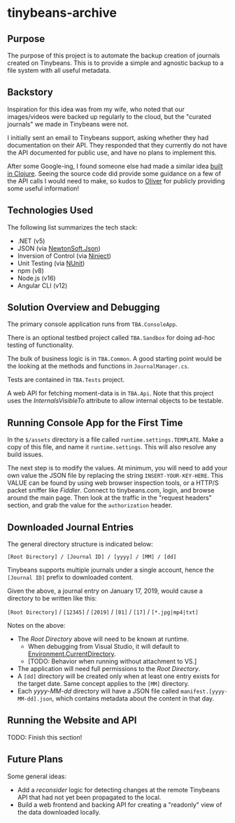 # tinybeans-archive

## Purpose

The purpose of this project is to automate the backup creation of journals created on Tinybeans.  This is to provide a simple and agnostic backup to a file system with all useful metadata.

## Backstory

Inspiration for this idea was from my wife, who noted that our images/videos were backed up regularly to the cloud, but the "curated journals" we made in Tinybeans were not.

I initially sent an email to Tinybeans support, asking whether they had documentation on their API.  They responded that they currently do not have the API documented for public use, and have no plans to implement this.

After some Google-ing, I found someone else had made a similar idea [built in Clojure](https://github.com/oliyh/tinybeans-archive/tree/master/src/tinybeans_archive).  Seeing the source code did provide some guidance on a few of the API calls I would need to make, so kudos to [Oliver](https://github.com/oliyh) for publicly providing some useful information!

## Technologies Used

The following list summarizes the tech stack:

* .NET (v5)
* JSON (via [NewtonSoft.Json](https://www.nuget.org/packages/Newtonsoft.Json/))
* Inversion of Control (via [Ninject](https://www.nuget.org/packages/ninject))
* Unit Testing (via [NUnit](https://www.nuget.org/packages/nunit))
* npm (v8)
* Node.js (v16)
* Angular CLI (v12)

## Solution Overview and Debugging

The primary console application runs from `TBA.ConsoleApp`.

There is an optional testbed project called `TBA.Sandbox` for doing ad-hoc testing of functionality.

The bulk of business logic is in `TBA.Common`.  A good starting point would be the looking at the methods and functions in `JournalManager.cs`.

Tests are contained in `TBA.Tests` project.

A web API for fetching moment-data is in `TBA.Api`.  Note that this project uses the _InternalsVisibleTo_ attribute to allow internal objects to be testable.

## Running Console App for the First Time

In the `$/assets` directory is a file called `runtime.settings.TEMPLATE`.  Make a copy of this file, and name it `runtime.settings`.  This will also resolve any build issues.

The next step is to modify the values.  At minimum, you will need to add your own value the JSON file by replacing the string `INSERT-YOUR-KEY-HERE`.  This VALUE can be found by using web browser inspection tools, or a HTTP/S packet sniffer like _Fiddler_.  Connect to tinybeans.com, login, and browse around the main page.  Then look at the traffic in the "request headers" section, and grab the value for the `authorization` header.

## Downloaded Journal Entries

The general directory structure is indicated below:

```layout
[Root Directory] / [Journal ID] / [yyyy] / [MM] / [dd]
```

Tinybeans supports multiple journals under a single account, hence the `[Journal ID]` prefix to downloaded content.

Given the above, a journal entry on January 17, 2019, would cause a directory to be written like this:

`[Root Directory]` / `[12345]` / `[2019]` / `[01]` / `[17]` / `[*.jpg|mp4|txt]`

Notes on the above:

* The _Root Directory_ above will need to be known at runtime.
  * When debugging from Visual Studio, it will default to [Environment.CurrentDirectory](https://docs.microsoft.com/en-us/dotnet/api/system.environment.currentdirectory?view=netcore-3.1).
  * [TODO: Behavior when running without attachment to VS.]
* The application will need full permissions to the _Root Directory_.
* A `[dd]` directory will be created only when at least one entry exists for the target date.  Same concept applies to the `[MM]` directory.
* Each _yyyy-MM-dd_ directory will have a JSON file called `manifest.[yyyy-MM-dd].json`, which contains metadata about the content in that day.

## Running the Website and API

TODO: Finish this section!

## Future Plans

Some general ideas:

* Add a _reconsider_ logic for detecting changes at the remote Tinybeans API that had not yet been propagated to the local.
* Build a web frontend and backing API for creating a "readonly" view of the data downloaded locally.
